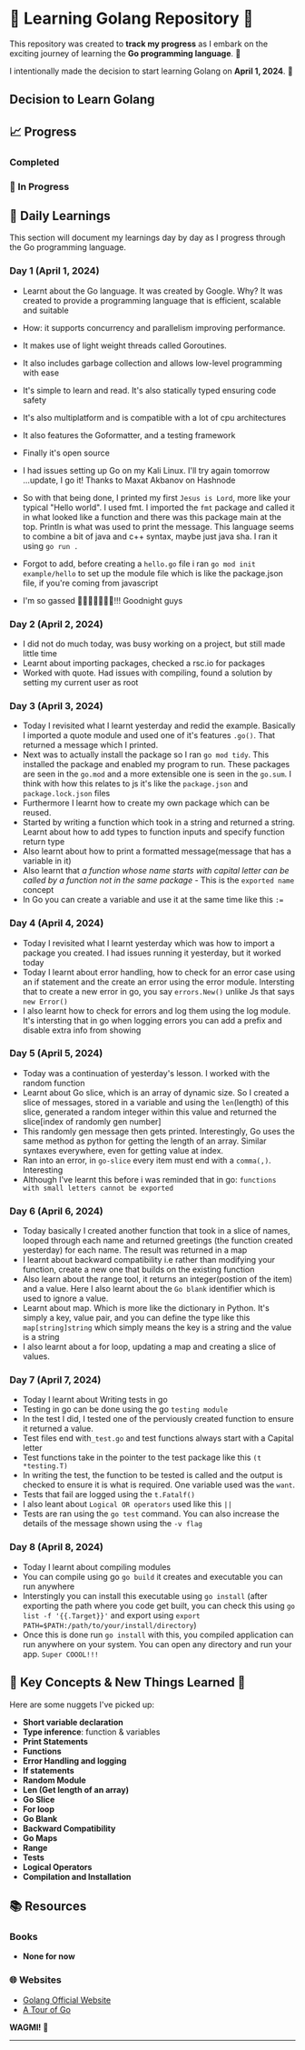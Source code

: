 # 🌟 Learning Golang Repository 🌟

This repository was created to **track my progress** as I embark on the exciting journey of learning the **Go programming language**. 🚀

I intentionally made the decision to start learning Golang on **April 1, 2024**. 🎉

## Decision to Learn Golang

## 📈 Progress

### Completed

### 🚧 In Progress

## 📝 Daily Learnings

This section will document my learnings day by day as I progress through the Go programming language.

### Day 1 (April 1, 2024)

- Learnt about the Go language. It was created by Google. Why? It was created to provide a programming language that is efficient, scalable and suitable
- How: it supports concurrency and parallelism improving performance.
- It makes use of light weight threads called Goroutines.
- It also includes garbage collection and allows low-level programming with ease
- It's simple to learn and read. It's also statically typed ensuring code safety
- It's also multiplatform and is compatible with a lot of cpu architectures
- It also features the Goformatter, and a testing framework
- Finally it's open source

- I had issues setting up Go on my Kali Linux. I'll try again tomorrow ...update, I go it! Thanks to Maxat Akbanov on Hashnode

- So with that being done, I printed my first `Jesus is Lord`, more like your typical "Hello world". I used fmt. I imported the `fmt` package and called it in what looked like a function and there was this package main at the top. Println is what was used to print the message. This language seems to combine a bit of java and c++ syntax, maybe just java sha. I ran it using `go run .`

- Forgot to add, before creating a `hello.go` file i ran `go mod init example/hello` to set up the module file which is like the package.json file, if you're coming from javascript

- I'm so gassed 🕺️🕺️🕺️🕺️🥳️🥳️🥳️!!! Goodnight guys

### Day 2 (April 2, 2024)

- I did not do much today, was busy working on a project, but still made little time
- Learnt about importing packages, checked a rsc.io for packages
- Worked with quote. Had issues with compiling, found a solution by setting my current user as root

### Day 3 (April 3, 2024)

- Today I revisited what I learnt yesterday and redid the example. Basically I imported a quote module and used one of it's features `.go()`. That returned a message which I printed.
- Next was to actually install the package so I ran `go mod tidy`. This installed the package and enabled my program to run.  These packages are seen in the `go.mod` and a more extensible one is seen in the `go.sum`. I think with how this relates to js it's like the `package.json` and `package.lock.json` files
- Furthermore I learnt how to create my own package which can be reused.
- Started by writing a function which took in a string and returned a string. Learnt about how to add types to function inputs and specify function return type
- Also learnt about how to print a formatted message(message that has a variable in it)
- Also learnt that *a function whose name starts with capital letter can be called by a function not in the same package* - This is the `exported name` concept
- In Go you can create a variable and use it at the same time like this `:=`

### Day 4 (April 4, 2024)

- Today I revisited what I learnt yesterday which was how to import a package you created. I had issues running it yesterday, but it worked today
- Today I learnt about error handling, how to check for an error case using an if statement and the create an error using the error module. Intersting that to create a new error in go, you say `errors.New()` unlike Js that says `new Error()`
- I also learnt how to check for errors and log them using the log module. It's intersting that in go when logging errors you can add a prefix and disable extra info from showing

### Day 5 (April 5, 2024)

- Today was a continuation of yesterday's lesson. I worked with the random function
- Learnt about Go slice, which is an array of dynamic size. So I created a slice of messages, stored in a variable and using the `len`(length) of this slice, generated a random integer within this value and returned the slice[index of randomly gen number]
- This randomly gen message then gets printed. Interestingly, Go uses the same method as python for getting the length of an array. Similar syntaxes everywhere, even for getting value at index.
- Ran into an error, in `go-slice` every item must end with a `comma(,)`. Interesting
- Although I've learnt this before i was reminded that in go: `functions with small letters cannot be exported`

### Day 6 (April 6, 2024)

- Today basically I created another function that took in a slice of names, looped through each name and returned greetings (the function created yesterday) for each name. The result was returned in a map
- I learnt about backward compatibility i.e rather than modifying your function, create a new one that builds on the existing function
- Also learn about the range tool, it returns an integer(postion of the item) and a value. Here I also learnt about the `Go blank` identifier which is used to ignore a value.
- Learnt about map. Which is more like the dictionary in Python. It's simply a key, value pair, and you can define the type like this `map[string]string` which simply means the key is a string and the value is a string
- I also learnt about a for loop, updating a map and creating a slice of values.

### Day 7 (April 7, 2024)

- Today I learnt about Writing tests in go
- Testing in go can be done using the go `testing module`
- In the test I did, I tested one of the perviously created function to ensure it returned a value.
- Test files end with`_test.go` and test functions always start with a Capital letter
- Test functions take in the pointer to the test package like this `(t *testing.T)`
- In writing the test, the function to be tested is called and the output is checked to ensure it is what is required. One variable used was the `want`.
- Tests that fail are logged using the `t.Fatalf()`
- I also leant about `Logical OR operators` used like this `||`
- Tests are ran using the `go test` command. You can also increase the details of the message shown using the `-v flag`

### Day 8 (April 8, 2024)

- Today I learnt about compiling modules
- You can compile using go `go build` it creates and executable you can run anywhere
- Interstingly you can install this executable using `go install` (after exporting the path where you code get built, you can check this using `go list -f '{{.Target}}'` and export using `export PATH=$PATH:/path/to/your/install/directory`)
- Once this is done run `go install` with this, you compiled application can run anywhere on your system. You can open any directory and run your app. `Super COOOL!!!`

## 🧠 Key Concepts & New Things Learned 🌱

Here are some nuggets I've picked up:

- **Short variable declaration**
- **Type inference**: function & variables
- **Print Statements**
- **Functions**
- **Error Handling and logging**
- **If statements**
- **Random Module**
- **Len (Get length of an array)**
- **Go Slice**
- **For loop**
- **Go Blank**
- **Backward Compatibility**
- **Go Maps**
- **Range**
- **Tests**
- **Logical Operators**
- **Compilation and Installation**

## 📚 Resources

### Books

- **None for now**

### 🌐 Websites

- [Golang Official Website](https://golang.org/)
- [A Tour of Go](https://tour.golang.org/)

**WAGMI! 🚀**

---
